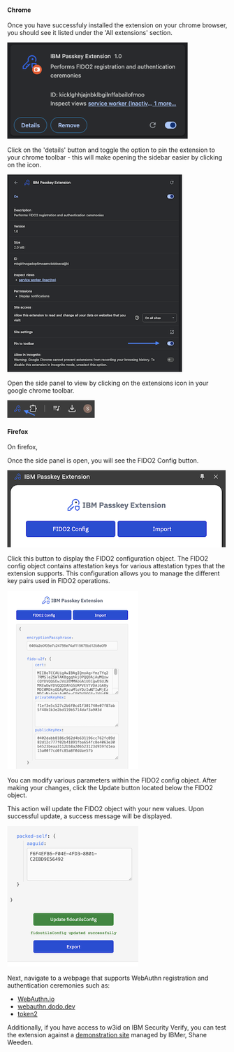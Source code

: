#### Chrome

Once you have successfuly installed the extension on your chrome browser, you should see it listed under the 'All extensions' section.

![alt text](all_extensions.png "Title")

Click on the 'details' button and toggle the option to pin the extension to your chrome toolbar - this will make opening the sidebar easier by clicking on the icon.

![alt text](pin_toolbar.png "Title")

Open the side panel to view by clicking on the extensions icon in your google chrome toolbar.

![alt text](toolbar_chrome.png "Title")

#### Firefox
On firefox, 

Once the side panel is open, you will see the FIDO2 Config button.

![alt text](side_panel.png "Title")

Click this button to display the FIDO2 configuration object.
The FIDO2 config object contains attestation keys for various attestation types that the extension supports. This configuration allows you to manage the different key pairs used in FIDO2 operations.

![alt text](fido2_object.png "Title")

You can modify various parameters within the FIDO2 config object. After making your changes, click the Update button located below the FIDO2 object.

This action will update the FIDO2 object with your new values. Upon successful update, a success message will be displayed.

![alt text](update_fido2_object.png "Title")

Next, navigate to a webpage that supports WebAuthn registration and authentication ceremonies such as:

- [WebAuthn.io](https://webauthn.io/)
- [webauthn.dodo.dev](https://webauthn.dodo.dev/passwordless)
- [token2](https://www.token2.com/tools/fido2-demo)

Additionally, if you have access to w3id on IBM Security Verify, you can test the extension against a [demonstration site](https://fidointerop.securitypoc.com/) managed by IBMer, Shane Weeden.

